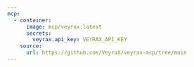 ```yaml
---
mcp:
  - container:
      image: mcp/veyrax:latest
      secrets:
        veyrax.api_key: VEYRAX_API_KEY
    source:
      url: https://github.com/VeyraX/veyrax-mcp/tree/main
---
```

